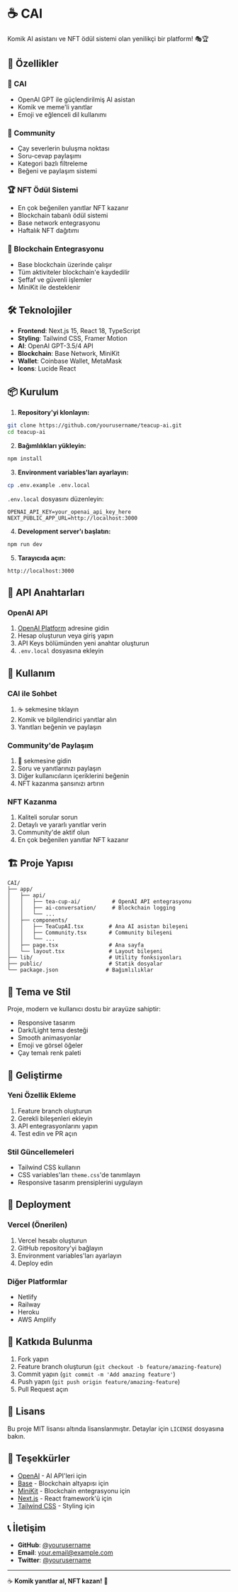 # ☕ CAI

Komik AI asistanı ve NFT ödül sistemi olan yenilikçi bir platform! 🎭🏆

## 🚀 Özellikler

### 🤖 CAI
- OpenAI GPT ile güçlendirilmiş AI asistan
- Komik ve meme'li yanıtlar
- Emoji ve eğlenceli dil kullanımı

### 👥 Community
- Çay severlerin buluşma noktası
- Soru-cevap paylaşımı
- Kategori bazlı filtreleme
- Beğeni ve paylaşım sistemi

### 🏆 NFT Ödül Sistemi
- En çok beğenilen yanıtlar NFT kazanır
- Blockchain tabanlı ödül sistemi
- Base network entegrasyonu
- Haftalık NFT dağıtımı

### 🔗 Blockchain Entegrasyonu
- Base blockchain üzerinde çalışır
- Tüm aktiviteler blockchain'e kaydedilir
- Şeffaf ve güvenli işlemler
- MiniKit ile desteklenir

## 🛠️ Teknolojiler

- **Frontend**: Next.js 15, React 18, TypeScript
- **Styling**: Tailwind CSS, Framer Motion
- **AI**: OpenAI GPT-3.5/4 API
- **Blockchain**: Base Network, MiniKit
- **Wallet**: Coinbase Wallet, MetaMask
- **Icons**: Lucide React

## 📦 Kurulum

1. **Repository'yi klonlayın:**
```bash
git clone https://github.com/yourusername/teacup-ai.git
cd teacup-ai
```

2. **Bağımlılıkları yükleyin:**
```bash
npm install
```

3. **Environment variables'ları ayarlayın:**
```bash
cp .env.example .env.local
```

`.env.local` dosyasını düzenleyin:
```env
OPENAI_API_KEY=your_openai_api_key_here
NEXT_PUBLIC_APP_URL=http://localhost:3000
```

4. **Development server'ı başlatın:**
```bash
npm run dev
```

5. **Tarayıcıda açın:**
```
http://localhost:3000
```

## 🔑 API Anahtarları

### OpenAI API
1. [OpenAI Platform](https://platform.openai.com/) adresine gidin
2. Hesap oluşturun veya giriş yapın
3. API Keys bölümünden yeni anahtar oluşturun
4. `.env.local` dosyasına ekleyin

## 🎯 Kullanım

### CAI ile Sohbet
1. ☕ sekmesine tıklayın
2. Komik ve bilgilendirici yanıtlar alın
3. Yanıtları beğenin ve paylaşın

### Community'de Paylaşım
1. 👥 sekmesine gidin
2. Soru ve yanıtlarınızı paylaşın
3. Diğer kullanıcıların içeriklerini beğenin
4. NFT kazanma şansınızı artırın

### NFT Kazanma
1. Kaliteli sorular sorun
2. Detaylı ve yararlı yanıtlar verin
3. Community'de aktif olun
4. En çok beğenilen yanıtlar NFT kazanır

## 🏗️ Proje Yapısı

```
CAI/
├── app/
│   ├── api/
│   │   ├── tea-cup-ai/          # OpenAI API entegrasyonu
│   │   ├── ai-conversation/     # Blockchain logging
│   │   └── ...
│   ├── components/
│   │   ├── TeaCupAI.tsx        # Ana AI asistan bileşeni
│   │   ├── Community.tsx       # Community bileşeni
│   │   └── ...
│   ├── page.tsx                # Ana sayfa
│   └── layout.tsx              # Layout bileşeni
├── lib/                        # Utility fonksiyonları
├── public/                     # Statik dosyalar
└── package.json               # Bağımlılıklar
```

## 🎨 Tema ve Stil

Proje, modern ve kullanıcı dostu bir arayüze sahiptir:
- Responsive tasarım
- Dark/Light tema desteği
- Smooth animasyonlar
- Emoji ve görsel öğeler
- Çay temalı renk paleti

## 🔧 Geliştirme

### Yeni Özellik Ekleme
1. Feature branch oluşturun
2. Gerekli bileşenleri ekleyin
3. API entegrasyonlarını yapın
4. Test edin ve PR açın

### Stil Güncellemeleri
- Tailwind CSS kullanın
- CSS variables'ları `theme.css`'de tanımlayın
- Responsive tasarım prensiplerini uygulayın

## 🚀 Deployment

### Vercel (Önerilen)
1. Vercel hesabı oluşturun
2. GitHub repository'yi bağlayın
3. Environment variables'ları ayarlayın
4. Deploy edin

### Diğer Platformlar
- Netlify
- Railway
- Heroku
- AWS Amplify

## 🤝 Katkıda Bulunma

1. Fork yapın
2. Feature branch oluşturun (`git checkout -b feature/amazing-feature`)
3. Commit yapın (`git commit -m 'Add amazing feature'`)
4. Push yapın (`git push origin feature/amazing-feature`)
5. Pull Request açın

## 📝 Lisans

Bu proje MIT lisansı altında lisanslanmıştır. Detaylar için `LICENSE` dosyasına bakın.

## 🙏 Teşekkürler

- [OpenAI](https://openai.com/) - AI API'leri için
- [Base](https://base.org/) - Blockchain altyapısı için
- [MiniKit](https://onchainkit.xyz/) - Blockchain entegrasyonu için
- [Next.js](https://nextjs.org/) - React framework'ü için
- [Tailwind CSS](https://tailwindcss.com/) - Styling için

## 📞 İletişim

- **GitHub**: [@yourusername](https://github.com/yourusername)
- **Email**: your.email@example.com
- **Twitter**: [@yourusername](https://twitter.com/yourusername)

---

☕ **Komik yanıtlar al, NFT kazan!** 🎉
